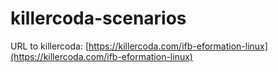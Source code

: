 # killercoda-scenarios


URL to killercoda: [https://killercoda.com/ifb-eformation-linux](https://killercoda.com/ifb-eformation-linux)
